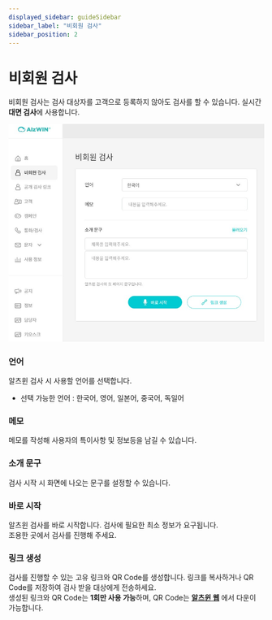 ```yaml
---
displayed_sidebar: guideSidebar
sidebar_label: "비회원 검사"
sidebar_position: 2
---
```


# 비회원 검사
비회원 검사는 검사 대상자를 고객으로 등록하지 않아도 검사를 할 수 있습니다. 실시간 **대면 검사**에 사용합니다.

![alzwin quest description](/static/img/alzwin_guest.jpg)  

### 언어 
알츠윈 검사 시 사용할 언어를 선택합니다.  
* 선택 가능한 언어 : 한국어, 영어, 일본어, 중국어, 독일어  

### 메모

메모를 작성해 사용자의 특이사항 및 정보등을 남길 수 있습니다.  

### 소개 문구

검사 시작 시 화면에 나오는 문구를 설정할 수 있습니다.  

### 바로 시작

알츠윈 검사를 바로 시작합니다. 검사에 필요한 최소 정보가 요구됩니다.  
조용한 곳에서 검사를 진행해 주세요.

### 링크 생성

검사를 진행할 수 있는 고유 링크와 QR Code를 생성합니다. 링크를 복사하거나 QR Code를 저장하여 검사 받을 대상에게 전송하세요.  
생성된 링크와 QR Code는 **1회만 사용 가능**하며, QR Code는 **[알츠윈 웹](https://alzwin.com/)** 에서 다운이 가능합니다. 
